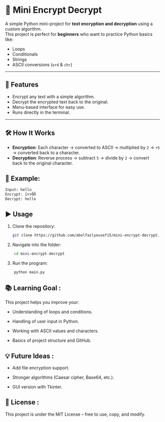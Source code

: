 # 🔐 Mini Encrypt Decrypt

A simple Python mini-project for **text encryption and decryption** using a custom algorithm.  
This project is perfect for **beginners** who want to practice Python basics like:
- Loops
- Conditionals
- Strings
- ASCII conversions (`ord` & `chr`)

---

## 🚀 Features
- Encrypt any text with a simple algorithm.
- Decrypt the encrypted text back to the original.
- Menu-based interface for easy use.
- Runs directly in the terminal.

---

## 🛠️ How It Works
- **Encryption**: Each character → converted to ASCII → multiplied by `2` → `+5` → converted back to a character.  
- **Decryption**: Reverse process → subtract `5` → divide by `2` → convert back to the original character.  

## 📸 Example:
```bash
Input: hello
Encrypt: ȋʏʏŎŎ
Decrypt: hello
```
## ▶️ Usage
1. Clone the repository:
   ```bash
   git clone https://github.com/abolfazlyousefi5/mini-encrypt-decrypt.git
2. Navigate into the folder:
```bash
    cd mini-encrypt-decrypt
```
3. Run the program:
```bash
    python main.py
```
## 📚 Learning Goal :
This project helps you improve your:

- Understanding of loops and conditions.

- Handling of user input in Python.

- Working with ASCII values and characters.

- Basics of project structure and GitHub.
## 💡 Future Ideas :
- Add file encryption support.

- Stronger algorithms (Caesar cipher, Base64, etc.).

- GUI version with Tkinter.
## 📜 License :
This project is under the MIT License – free to use, copy, and modify.
